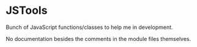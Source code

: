 # JSTools
Bunch of JavaScript functions/classes to help me in development.

No documentation besides the comments in the module files themselves.